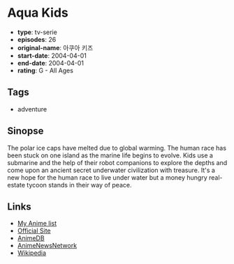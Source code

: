 # Aqua Kids

-   **type**: tv-serie
-   **episodes**: 26
-   **original-name**: 아쿠아 키즈
-   **start-date**: 2004-04-01
-   **end-date**: 2004-04-01
-   **rating**: G - All Ages

## Tags

-   adventure

## Sinopse

The polar ice caps have melted due to global warming. The human race has been stuck on one island as the marine life begins to evolve. Kids use a submarine and the help of their robot companions to explore the depths and come upon an ancient secret underwater civilization with treasure. It's a new hope for the human race to live under water but a money hungry real-estate tycoon stands in their way of peace.

## Links

-   [My Anime list](https://myanimelist.net/anime/34249/Aqua_Kids)
-   [Official Site](http://tv.sbs.co.kr/collection/sbs_review_list.jsp?vVodId=V0000284913&vProgId=&vMenuId=&cpage=1)
-   [AnimeDB](http://anidb.info/perl-bin/animedb.pl?show=anime&aid=1669)
-   [AnimeNewsNetwork](http://www.animenewsnetwork.com/encyclopedia/anime.php?id=4499)
-   [Wikipedia](https://ja.wikipedia.org/wiki/%E3%82%A2%E3%82%AF%E3%82%A2%E3%82%AD%E3%83%83%E3%82%BA)
